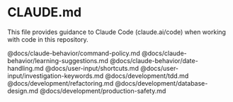 # CLAUDE.md

This file provides guidance to Claude Code (claude.ai/code) when working with code in this repository.

@docs/claude-behavior/command-policy.md
@docs/claude-behavior/learning-suggestions.md
@docs/claude-behavior/date-handling.md
@docs/user-input/shortcuts.md
@docs/user-input/investigation-keywords.md
@docs/development/tdd.md
@docs/development/refactoring.md
@docs/development/database-design.md
@docs/development/production-safety.md
